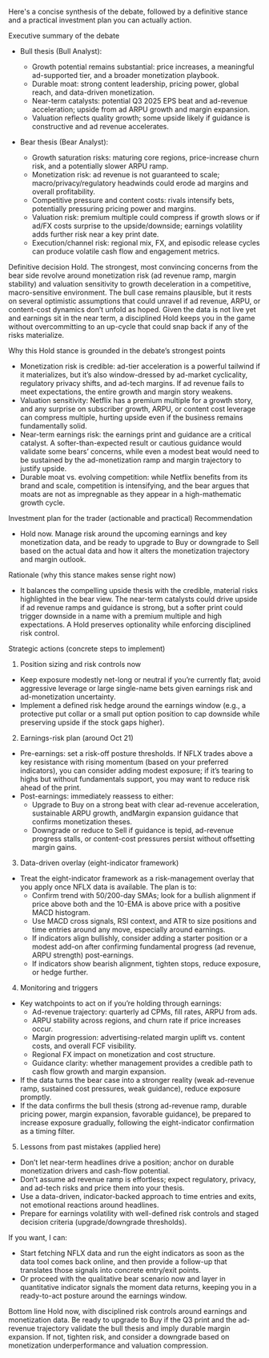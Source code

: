 Here's a concise synthesis of the debate, followed by a definitive stance and a practical investment plan you can actually action.

Executive summary of the debate
- Bull thesis (Bull Analyst):
  - Growth potential remains substantial: price increases, a meaningful ad-supported tier, and a broader monetization playbook.
  - Durable moat: strong content leadership, pricing power, global reach, and data-driven monetization.
  - Near-term catalysts: potential Q3 2025 EPS beat and ad-revenue acceleration; upside from ad ARPU growth and margin expansion.
  - Valuation reflects quality growth; some upside likely if guidance is constructive and ad revenue accelerates.

- Bear thesis (Bear Analyst):
  - Growth saturation risks: maturing core regions, price-increase churn risk, and a potentially slower ARPU ramp.
  - Monetization risk: ad revenue is not guaranteed to scale; macro/privacy/regulatory headwinds could erode ad margins and overall profitability.
  - Competitive pressure and content costs: rivals intensify bets, potentially pressuring pricing power and margins.
  - Valuation risk: premium multiple could compress if growth slows or if ad/FX costs surprise to the upside/downside; earnings volatility adds further risk near a key print date.
  - Execution/channel risk: regional mix, FX, and episodic release cycles can produce volatile cash flow and engagement metrics.

Definitive decision
Hold. The strongest, most convincing concerns from the bear side revolve around monetization risk (ad revenue ramp, margin stability) and valuation sensitivity to growth deceleration in a competitive, macro-sensitive environment. The bull case remains plausible, but it rests on several optimistic assumptions that could unravel if ad revenue, ARPU, or content-cost dynamics don’t unfold as hoped. Given the data is not live yet and earnings sit in the near term, a disciplined Hold keeps you in the game without overcommitting to an up-cycle that could snap back if any of the risks materialize.

Why this Hold stance is grounded in the debate’s strongest points
- Monetization risk is credible: ad-tier acceleration is a powerful tailwind if it materializes, but it’s also window-dressed by ad-market cyclicality, regulatory privacy shifts, and ad-tech margins. If ad revenue fails to meet expectations, the entire growth and margin story weakens.
- Valuation sensitivity: Netflix has a premium multiple for a growth story, and any surprise on subscriber growth, ARPU, or content cost leverage can compress multiple, hurting upside even if the business remains fundamentally solid.
- Near-term earnings risk: the earnings print and guidance are a critical catalyst. A softer-than-expected result or cautious guidance would validate some bears’ concerns, while even a modest beat would need to be sustained by the ad-monetization ramp and margin trajectory to justify upside.
- Durable moat vs. evolving competition: while Netflix benefits from its brand and scale, competition is intensifying, and the bear argues that moats are not as impregnable as they appear in a high-mathematic growth cycle.

Investment plan for the trader (actionable and practical)
Recommendation
- Hold now. Manage risk around the upcoming earnings and key monetization data, and be ready to upgrade to Buy or downgrade to Sell based on the actual data and how it alters the monetization trajectory and margin outlook.

Rationale (why this stance makes sense right now)
- It balances the compelling upside thesis with the credible, material risks highlighted in the bear view. The near-term catalysts could drive upside if ad revenue ramps and guidance is strong, but a softer print could trigger downside in a name with a premium multiple and high expectations. A Hold preserves optionality while enforcing disciplined risk control.

Strategic actions (concrete steps to implement)
1) Position sizing and risk controls now
- Keep exposure modestly net-long or neutral if you’re currently flat; avoid aggressive leverage or large single-name bets given earnings risk and ad-monetization uncertainty.
- Implement a defined risk hedge around the earnings window (e.g., a protective put collar or a small put option position to cap downside while preserving upside if the stock gaps higher).

2) Earnings-risk plan (around Oct 21)
- Pre-earnings: set a risk-off posture thresholds. If NFLX trades above a key resistance with rising momentum (based on your preferred indicators), you can consider adding modest exposure; if it’s tearing to highs but without fundamentals support, you may want to reduce risk ahead of the print.
- Post-earnings: immediately reassess to either:
  - Upgrade to Buy on a strong beat with clear ad-revenue acceleration, sustainable ARPU growth, andMargin expansion guidance that confirms monetization theses.
  - Downgrade or reduce to Sell if guidance is tepid, ad-revenue progress stalls, or content-cost pressures persist without offsetting margin gains.

3) Data-driven overlay (eight-indicator framework)
- Treat the eight-indicator framework as a risk-management overlay that you apply once NFLX data is available. The plan is to:
  - Confirm trend with 50/200-day SMAs; look for a bullish alignment if price above both and the 10-EMA is above price with a positive MACD histogram.
  - Use MACD cross signals, RSI context, and ATR to size positions and time entries around any move, especially around earnings.
  - If indicators align bullishly, consider adding a starter position or a modest add-on after confirming fundamental progress (ad revenue, ARPU strength) post-earnings.
  - If indicators show bearish alignment, tighten stops, reduce exposure, or hedge further.

4) Monitoring and triggers
- Key watchpoints to act on if you’re holding through earnings:
  - Ad-revenue trajectory: quarterly ad CPMs, fill rates, ARPU from ads.
  - ARPU stability across regions, and churn rate if price increases occur.
  - Margin progression: advertising-related margin uplift vs. content costs, and overall FCF visibility.
  - Regional FX impact on monetization and cost structure.
  - Guidance clarity: whether management provides a credible path to cash flow growth and margin expansion.
- If the data turns the bear case into a stronger reality (weak ad-revenue ramp, sustained cost pressures, weak guidance), reduce exposure promptly.
- If the data confirms the bull thesis (strong ad-revenue ramp, durable pricing power, margin expansion, favorable guidance), be prepared to increase exposure gradually, following the eight-indicator confirmation as a timing filter.

5) Lessons from past mistakes (applied here)
- Don’t let near-term headlines drive a position; anchor on durable monetization drivers and cash-flow potential.
- Don’t assume ad revenue ramp is effortless; expect regulatory, privacy, and ad-tech risks and price them into your thesis.
- Use a data-driven, indicator-backed approach to time entries and exits, not emotional reactions around headlines.
- Prepare for earnings volatility with well-defined risk controls and staged decision criteria (upgrade/downgrade thresholds).

If you want, I can:
- Start fetching NFLX data and run the eight indicators as soon as the data tool comes back online, and then provide a follow-up that translates those signals into concrete entry/exit points.
- Or proceed with the qualitative bear scenario now and layer in quantitative indicator signals the moment data returns, keeping you in a ready-to-act posture around the earnings window.

Bottom line
Hold now, with disciplined risk controls around earnings and monetization data. Be ready to upgrade to Buy if the Q3 print and the ad-revenue trajectory validate the bull thesis and imply durable margin expansion. If not, tighten risk, and consider a downgrade based on monetization underperformance and valuation compression.